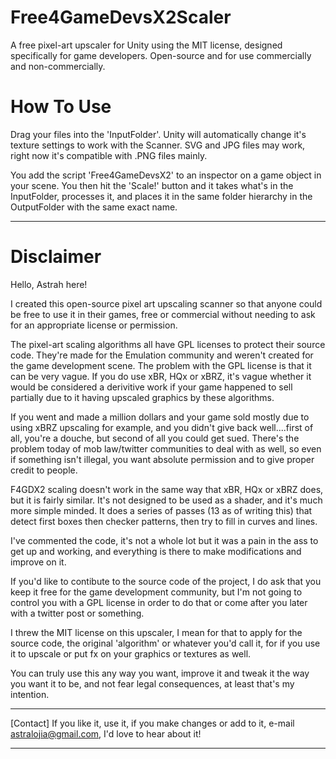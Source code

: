 # Free4GameDevsX2Scaler
A free pixel-art upscaler for Unity using the MIT license, designed specifically for game developers. Open-source and for use commercially and non-commercially.

# How To Use
Drag your files into the 'InputFolder'. Unity will automatically change it's texture 
settings to work with the Scanner. SVG and JPG files may work, right now it's compatible with 
.PNG files mainly.

You add the script 'Free4GameDevsX2' to an inspector on a game object in your scene. You then 
hit the 'Scale!' button and it takes what's in the InputFolder, processes it, and places it 
in the same folder hierarchy in the OutputFolder with the same exact name. 

------------------------------------------------------------------------------------------

# Disclaimer
Hello, Astrah here! 

I created this open-source pixel art upscaling scanner so that anyone could be free
to use it in their games, free or commercial without needing to ask for an 
appropriate license or permission. 

The pixel-art scaling algorithms all have GPL licenses to protect their source code. 
They're made for the Emulation community and weren't created for the game development
scene. The problem with the GPL license is that it can be very vague. If you do use 
xBR, HQx or xBRZ, it's vague whether it would be considered a derivitive work if your
game happened to sell partially due to it having upscaled graphics by these algorithms. 

If you went and made a million dollars and your game sold mostly due to using xBRZ 
upscaling for example, and you didn't give back well....first of all, you're a douche, 
but second of all you could get sued. There's the problem today of mob law/twitter 
communities to deal with as well, so even if something isn't illegal, you want absolute
permission and to give proper credit to people.

F4GDX2 scaling doesn't work in the same way that xBR, HQx or xBRZ does, but it is 
fairly similar. It's not designed to be used as a shader, and it's much more simple
minded. It does a series of passes (13 as of writing this) that detect first
boxes then checker patterns, then try to fill in curves and lines. 

I've commented the code, it's not a whole lot but it was a pain in the ass to get up
and working, and everything is there to make modifications and improve on it.

If you'd like to contibute to the source code of the project, I do ask that you keep it 
free for the game development community, but I'm not going to control you with a GPL license 
in order to do that or come after you later with a twitter post or something.

I threw the MIT license on this upscaler, I mean for that to apply for the source code, 
the original 'algorithm' or whatever you'd call it, for if you use it to upscale or put 
fx on your graphics or textures as well.

You can truly use this any way you want, improve it and tweak it the way you want it to 
be, and not fear legal consequences, at least that's my intention.

------------------------------------------------------------------------------------------

[Contact]
If you like it, use it, if you make changes or add to it, e-mail astralojia@gmail.com, 
I'd love to hear about it!

------------------------------------------------------------------------------------------
